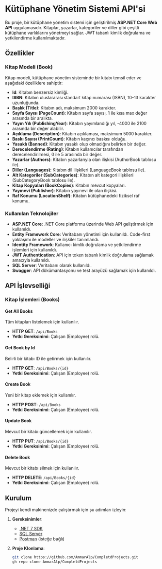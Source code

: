 # Kütüphane Yönetim Sistemi API'si

Bu proje, bir kütüphane yönetim sistemi için geliştirilmiş **ASP.NET Core Web API** uygulamasıdır. Kitaplar, yazarlar, kategoriler ve diller gibi çeşitli kütüphane varlıklarını yönetmeyi sağlar. JWT tabanlı kimlik doğrulama ve yetkilendirme kullanılmaktadır.

## Özellikler

### Kitap Modeli (Book)
Kitap modeli, kütüphane yönetim sisteminde bir kitabı temsil eder ve aşağıdaki özelliklere sahiptir:

- **Id**: Kitabın benzersiz kimliği.
- **ISBN**: Kitabın uluslararası standart kitap numarası (ISBN), 10-13 karakter uzunluğunda.
- **Başlık (Title)**: Kitabın adı, maksimum 2000 karakter.
- **Sayfa Sayısı (PageCount)**: Kitabın sayfa sayısı, 1 ile kısa max değer arasında bir aralıkta.
- **Yayın Yılı (PublishingYear)**: Kitabın yayımlandığı yıl, -4000 ile 2100 arasında bir değer alabilir.
- **Açıklama (Description)**: Kitabın açıklaması, maksimum 5000 karakter.
- **Baskı Sayısı (PrintCount)**: Kitabın kaçıncı baskısı olduğu.
- **Yasaklı (Banned)**: Kitabın yasaklı olup olmadığını belirten bir değer.
- **Derecelendirme (Rating)**: Kitabın kullanıcılar tarafından derecelendirilmesi, 0 ile 5 arasında bir değer.
- **Yazarlar (Authors)**: Kitabın yazarlarıyla olan ilişkisi (AuthorBook tablosu ile).
- **Diller (Languages)**: Kitabın dil ilişkileri (LanguageBook tablosu ile).
- **Alt Kategoriler (SubCategories)**: Kitabın alt kategori ilişkileri (SubCategoryBook tablosu ile).
- **Kitap Kopyaları (BookCopies)**: Kitabın mevcut kopyaları.
- **Yayınevi (Publisher)**: Kitabın yayınevi ile olan ilişkisi.
- **Raf Konumu (LocationShelf)**: Kitabın kütüphanedeki fiziksel raf konumu.

### Kullanılan Teknolojiler

- **ASP.NET Core**: .NET Core platformu üzerinde Web API geliştirmek için kullanıldı.
- **Entity Framework Core**: Veritabanı yönetimi için kullanıldı. Code-first yaklaşımı ile modeller ve ilişkiler tanımlandı.
- **Identity Framework**: Kullanıcı kimlik doğrulama ve yetkilendirme işlemleri için kullanıldı.
- **JWT Authentication**: API için token tabanlı kimlik doğrulama sağlamak amacıyla kullanıldı.
- **SQL Server**: Veritabanı olarak kullanıldı.
- **Swagger**: API dökümantasyonu ve test arayüzü sağlamak için kullanıldı.
  
## API İşlevselliği

### Kitap İşlemleri (Books)

#### Get All Books
Tüm kitapları listelemek için kullanılır.
- **HTTP GET**: `/api/Books`
- **Yetki Gereksinimi**: Çalışan (Employee) rolü.

#### Get Book by Id
Belirli bir kitabı ID ile getirmek için kullanılır.
- **HTTP GET**: `/api/Books/{id}`
- **Yetki Gereksinimi**: Çalışan (Employee) rolü.

#### Create Book
Yeni bir kitap eklemek için kullanılır.
- **HTTP POST**: `/api/Books`
- **Yetki Gereksinimi**: Çalışan (Employee) rolü.

#### Update Book
Mevcut bir kitabı güncellemek için kullanılır.
- **HTTP PUT**: `/api/Books/{id}`
- **Yetki Gereksinimi**: Çalışan (Employee) rolü.

#### Delete Book
Mevcut bir kitabı silmek için kullanılır.
- **HTTP DELETE**: `/api/Books/{id}`
- **Yetki Gereksinimi**: Çalışan (Employee) rolü.

## Kurulum

Projeyi kendi makinenizde çalıştırmak için şu adımları izleyin:

1. **Gereksinimler**:
   - [.NET 7 SDK](https://dotnet.microsoft.com/download)
   - [SQL Server](https://www.microsoft.com/en-us/sql-server/sql-server-downloads)
   - [Postman](https://www.postman.com/) (isteğe bağlı)

2. **Proje Klonlama**:
   ```bash
   git clone https://github.com/AmmarAlp/CompletdProjects.git 
   gh repo clone AmmarAlp/CompletdProjects
